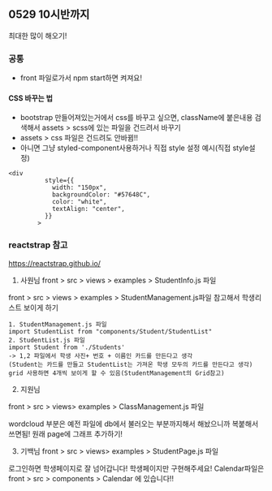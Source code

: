 ## 0529 10시반까지
최대한 많이 해오기!

### 공통

- front 파일로가서 npm start하면 켜져요!

#### CSS 바꾸는 법
- bootstrap 만들어져있는거에서 css를 바꾸고 싶으면, className에 붙은내용 검색해서 assets > scss에 있는 파일을 건드려서 바꾸기
- assets > css 파일은 건드려도 안바뀜!!
- 아니면 그냥 styled-component사용하거나 직접 style 설정
예시(직접 style설정)


```
<div
          style={{
            width: "150px",
            backgroundColor: "#57648C",
            color: "white",
            textAlign: "center",
          }}
        >
```
### reactstrap 참고
https://reactstrap.github.io/
  

1. 사원님
front > src > views >  examples > StudentInfo.js 파일

front > src > views > examples > StudentManagement.js파일 참고해서 학생리스트 보이게 하기
```
1. StudentManagement.js 파일 
import StudentList from "components/Student/StudentList"
2. StudentList.js 파일 
import Student from './Students'
-> 1,2 파일에서 학생 사진+ 번호 + 이름인 카드를 만든다고 생각
(Student는 카드를 만들고 StudentList는 가져온 학생 모두의 카드를 만든다고 생각)
grid 사용하면 4개씩 보이게 할 수 있음(StudentManagement의 Grid참고)
```

2. 지원님

front > src > views> examples > ClassManagement.js 파일

wordcloud 부분은 예전 파일에 db에서 불러오는 부분까지해서 해놨으니까 복붙해서 쓰면됨!
원래 page에 그래프 추가하기!  


3. 기백님 
front > src > views> examples > StudentPage.js 파일

로그인하면 학생페이지로 잘 넘어갑니다!
학생페이지만 구현해주세요!
Calendar파일은 front > src > components > Calendar 에 있습니다!!
